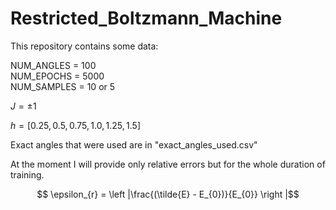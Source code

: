 # Restricted_Boltzmann_Machine
This repository contains some data:

NUM_ANGLES = 100 <br>
NUM_EPOCHS = 5000 <br>
NUM_SAMPLES = 10 or 5 <br>

$J = \pm 1$

$h = [0.25, 0.5, 0.75, 1.0, 1.25, 1.5]$ <br>

Exact angles that were used are in "exact_angles_used.csv"

At the moment I will provide only relative errors but for the whole duration of training.

$$ \epsilon_{r} = \left |\frac{(\tilde{E} - E_{0})}{E_{0}} \right |$$
